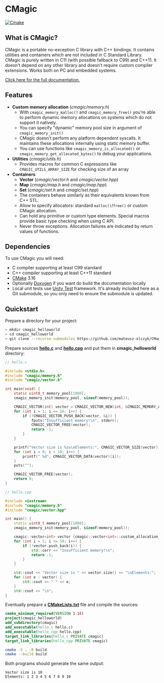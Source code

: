 # CMagic

[![Cmake](https://github.com/mateusz-olczyk/CMagic/workflows/CMake/badge.svg)](https://github.com/mateusz-olczyk/CMagic/actions?query=workflow%3ACMake)

## What is CMagic?
CMagic is a portable no-exception C library with C++ bindings. It contains utilities and containers
which are not included in C Standard Library. CMagic is purely written in C11 (with possible
fallback to C99) and C++11. It doesn't depend on any other library and doesn't require custom
compiler extensions. Works both on PC and embedded systems.

[Click here for the full documentation.](https://mateusz-olczyk.github.io/CMagic/)

## Features
- **Custom memory allocation** (*cmagic/memory.h*)
  - With `cmagic_memory_malloc()` and `cmagic_memory_free()` you're able to perform dynamic memory
    allocations on systems which do not support it natively.
  - You can specify "dynamic" memory pool size in argument of `cmagic_memory_init()`
  - CMagic doesn't perform any platform dependent syscalls. It maintains these allocations
    internally using static memory buffer.
  - You can use functions like `cmagic_memory_is_allocated()` or
    `cmagic_memory_get_allocated_bytes()` to debug your applications.
- **Utilities** (*cmagic/utils.h*)
  - Provides macros for common C expressions like `CMAGIC_UTILS_ARRAY_SIZE` for checking size of an
    array
- **Containers**
  - **Vector** (*cmagic/vector.h* and *cmagic/vector.hpp*)
  - **Map** (*cmagic/map.h* and *cmagic/map.hpp*)
  - **Set** (*cmagic/set.h* and *cmagic/set.hpp*)
  - The containers behave similarly as their equivalents known from C++ STL.
  - Allow to specify allocators: standard `malloc()`/`free()` or custom CMagic allocation.
  - Can hold any primitive or custom type elements. Special macros provide basic type checking when
    using C API.
  - Never throw exceptions. Allocation failures are indicated by return values of functions.

## Dependencies
To use CMagic you will need:
  - C compiler supporting at least C99 standard
  - C++ compiler supporting at least C++11 standard
  - [CMake](https://cmake.org/) 3.16
  - Optionally [Doxygen](https://www.doxygen.nl/index.html) if you want do build the documentation
    locally
  - Local unit tests use [Unity Test](https://github.com/ThrowTheSwitch/Unity) framework. It's
    already included here as a Git submodule, so you only need to ensure the submodule is updated.

## Quickstart
Prepare a directory for your project:
```bash
> mkdir cmagic_helloworld
> cd cmagic_helloworld
> git clone --recurse-submodules https://github.com/mateusz-olczyk/CMagic.git cmagic
```
Prepare sources [**hello.c**](doc/quickstart-example/hello.c) and
[**hello.cpp**](doc/quickstart-example/hello.cpp) and put them in **cmagic_helloworld** directory:
```c
// hello.c

#include <stdio.h>
#include "cmagic/memory.h"
#include "cmagic/vector.h"

int main(void) {
    static uint8_t memory_pool[1000];
    cmagic_memory_init(memory_pool, sizeof(memory_pool));

    CMAGIC_VECTOR(int) vector = CMAGIC_VECTOR_NEW(int, &CMAGIC_MEMORY_ALLOC_PACKET_CUSTOM_CMAGIC);
    for (int i = 1; i <= 10; i++) {
        if (!CMAGIC_VECTOR_PUSH_BACK(vector, &i)) {
            fputs("Insufficient memory!\n", stderr);
            CMAGIC_VECTOR_FREE(vector);
            return -1;
        }
    }

    printf("Vector size is %zu\nElements:", CMAGIC_VECTOR_SIZE(vector));
    for (int i = 0; i < 10; i++) {
        printf(" %d", CMAGIC_VECTOR_DATA(vector)[i]);
    }
    puts("");

    CMAGIC_VECTOR_FREE(vector);
    return 0;
}
```
```c++
// hello.cpp

#include <iostream>
#include "cmagic/memory.h"
#include "cmagic/vector.hpp"

int main() {
    static uint8_t memory_pool[1000];
    cmagic_memory_init(memory_pool, sizeof(memory_pool));

    cmagic::vector<int> vector {cmagic::vector<int>::custom_allocation_vector()};
    for (int i = 1; i <= 10; i++) {
        if (!vector.push_back(i)) {
            std::cerr << "Insufficient memory!\n";
            return -1;
        }
    }

    std::cout << "Vector size is " << vector.size() << "\nElements:";
    for (int e : vector) {
        std::cout << " " << e;
    }
    std::cout << "\n";
}
```
Eventually prepare a [**CMakeLists.txt**](doc/quickstart-example/CMakeLists.txt) file and compile
the sources:
```cmake
cmake_minimum_required(VERSION 3.16)
project(cmagic_helloworld)
add_subdirectory(cmagic)
add_executable(hello_c hello.c)
add_executable(hello_cpp hello.cpp)
target_link_libraries(hello_c PRIVATE cmagic)
target_link_libraries(hello_cpp PRIVATE cmagic)
```
```bash
cmake -S . -B build
cmake --build build
```
Both programs should generate the same output:
```
Vector size is 10
Elements: 1 2 3 4 5 6 7 8 9 10
```
